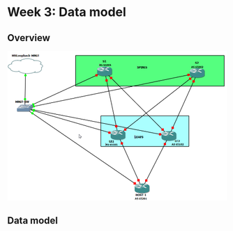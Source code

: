 # **Week 3: Data model**

## **Overview**

![Data model diagram](https://github.com/maxpic1981/NetworkAutomationCourse/blob/master/Week-3/Leaf%20and%20Spine%20-%20GNS3.png "Optional Title")

## **Data model**